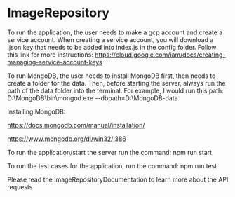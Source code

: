 # ImageRepository

To run the application, the user needs to make a gcp account and create a service account. When creating a service account, you will download a .json key that needs to be added into index.js in the config folder. Follow this link for more instructions: https://cloud.google.com/iam/docs/creating-managing-service-account-keys

To run MongoDB, the user needs to install MongoDB first, then needs to create a folder for the data. Then, before starting the server, always run the path of the data folder into the terminal.
For example, I would run this path: D:\MongoDB\bin\mongod.exe --dbpath=D:\MongoDB-data

Installing MongoDB:

https://docs.mongodb.com/manual/installation/

https://www.mongodb.org/dl/win32/i386

To run the application/start the server run the command: npm run start

To run the test cases for the application, run the command: npm run test

Please read the ImageRepositoryDocumentation to learn more about the API requests
